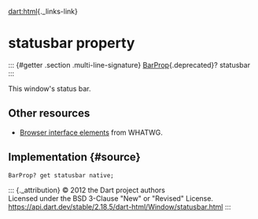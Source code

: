 [dart:html](../../dart-html/dart-html-library){._links-link}

statusbar property
==================

::: {#getter .section .multi-line-signature}
[BarProp](../barprop-class){.deprecated}? statusbar
:::

This window\'s status bar.

Other resources
---------------

-   [Browser interface
    elements](https://html.spec.whatwg.org/multipage/browsers.html#browser-interface-elements)
    from WHATWG.

Implementation {#source}
--------------

``` {.language-dart data-language="dart"}
BarProp? get statusbar native;
```

::: {._attribution}
© 2012 the Dart project authors\
Licensed under the BSD 3-Clause \"New\" or \"Revised\" License.\
<https://api.dart.dev/stable/2.18.5/dart-html/Window/statusbar.html>
:::
